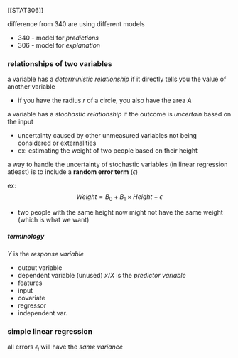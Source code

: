 [[STAT306]]



difference from 340 are using different models
- 340 - model for *predictions*
- 306 - model for *explanation*


### relationships of two variables 
a variable has a *deterministic relationship* if it directly tells you the value of another variable
- if you have the radius $r$ of a circle, you also have the area $A$

a variable has a *stochastic relationship* if the outcome is *uncertain* based on the input
- uncertainty caused by other unmeasured variables not being considered or externalities 
- ex: estimating the weight of two people based on their height

a way to handle the uncertainty of stochastic variables (in linear regression atleast) is to include a **random error term** $(\epsilon)$ 

ex:
$$
Weight = B_{0} + B_{1} \times Height+\epsilon
$$
- two people with the same height now might not have the same weight (which is what we want)

##### terminology
$Y$ is the *response variable*
- output variable
- dependent variable (unused)
$x/X$ is the *predictor variable*
- features
- input
- covariate
- regressor
- independent var.


### simple linear regression

all errors $\epsilon_{i}$ will have the *same variance*

